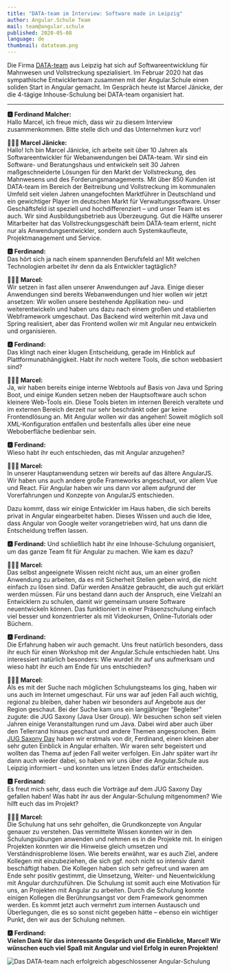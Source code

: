 ```yaml
---
title: "DATA-team im Interview: Software made in Leipzig"
author: Angular.Schule Team
mail: team@angular.schule
published: 2020-05-08
language: de
thumbnail: datateam.png
---
```


Die Firma [DATA-team](https://www.data-team.de) aus Leipzig hat sich auf Softwareentwicklung für Mahnwesen und Vollstreckung spezialisiert. Im Februar 2020 hat das sympathische Entwicklerteam zusammen mit der Angular.Schule einen soliden Start in Angular gemacht. Im Gespräch heute ist Marcel Jänicke, der die 4-tägige Inhouse-Schulung bei DATA-team organisiert hat.

---

**🅰️ Ferdinand Malcher:**<br>Hallo Marcel, ich freue mich, dass wir zu diesem Interview zusammenkommen. Bitte stelle dich und das Unternehmen kurz vor!

**👨🏻‍💼 Marcel Jänicke:**<br>Hallo! Ich bin Marcel Jänicke, ich arbeite seit über 10 Jahren als Softwareentwickler für Webanwendungen bei DATA-team. Wir sind ein Software- und Beratungshaus und entwickeln seit 30 Jahren maßgeschneiderte Lösungen für den Markt der Vollstreckung, des Mahnwesens und des Forderungsmanagements. Mit über 850 Kunden ist DATA-team im Bereich der Beitreibung und Vollstreckung im kommunalen Umfeld seit vielen Jahren unangefochten Marktführer in Deutschland und ein gewichtiger Player im deutschen Markt für Verwaltungssoftware. Unser Geschäftsfeld ist speziell und hochdifferenziert – und unser Team ist es auch. Wir sind Ausbildungsbetrieb aus Überzeugung. Gut die Hälfte unserer Mitarbeiter hat das Vollstreckungsgeschäft beim DATA-team erlernt, nicht nur als Anwendungsentwickler, sondern auch Systemkaufleute, Projektmanagement und Service.

**🅰️ Ferdinand:**<br>Das hört sich ja nach einem spannenden Berufsfeld an! Mit welchen Technologien arbeitet ihr denn da als Entwickler tagtäglich?

**👨🏻‍💼 Marcel:**<br>Wir setzen in fast allen unserer Anwendungen auf Java. Einige dieser Anwendungen sind bereits Webanwendungen und hier wollen wir jetzt ansetzen: Wir wollen unsere bestehende Applikation neu- und weiterentwickeln und haben uns dazu nach einem großen und etablierten Webframework umgeschaut. Das Backend wird weiterhin mit Java und Spring realisiert, aber das Frontend wollen wir mit Angular neu entwickeln und organisieren.

**🅰️ Ferdinand:**<br>Das klingt nach einer klugen Entscheidung, gerade im Hinblick auf Plattformunabhängigkeit.
Habt ihr noch weitere Tools, die schon webbasiert sind?

**👨🏻‍💼 Marcel:**<br>Ja, wir haben bereits einige interne Webtools auf Basis von Java und Spring Boot, und einige Kunden setzen neben der Hauptsoftware auch schon kleinere Web-Tools ein. Diese Tools bieten im internen Bereich veraltete und im externen Bereich derzeit nur sehr beschränkt oder gar keine Frontendlösung an. Mit Angular wollen wir das angehen! Soweit möglich soll XML-Konfiguration entfallen und bestenfalls alles über eine neue Weboberfläche bedienbar sein.

**🅰️ Ferdinand:**<br>Wieso habt ihr euch entschieden, das mit Angular anzugehen?

**👨🏻‍💼 Marcel:**<br>In unserer Hauptanwendung setzen wir bereits auf das ältere AngularJS. Wir haben uns auch andere große Frameworks angeschaut, vor allem Vue und React. Für Angular haben wir uns dann vor allem aufgrund der Vorerfahrungen und Konzepte von AngularJS entschieden.

Dazu kommt, dass wir einige Entwickler im Haus haben, die sich bereits privat in Angular eingearbeitet haben. Dieses Wissen und auch die Idee, dass Angular von Google weiter vorangetrieben wird, hat uns dann die Entscheidung treffen lassen.

**🅰️ Ferdinand:** Und schließlich habt ihr eine Inhouse-Schulung organisiert, um das ganze Team fit für Angular zu machen. Wie kam es dazu?

**👨🏻‍💼 Marcel:**<br>Das selbst angeeignete Wissen reicht nicht aus, um an einer großen Anwendung zu arbeiten, da es mit Sicherheit Stellen geben wird, die nicht einfach zu lösen sind. Dafür werden Ansätze gebraucht, die auch gut erklärt werden müssen. Für uns bestand dann auch der Anspruch, eine Vielzahl an Entwicklern zu schulen, damit wir gemeinsam unsere Software neuentwickeln können. Das funktioniert in einer Präsenzschulung einfach viel besser und konzentrierter als mit Videokursen, Online-Tutorials oder Büchern.

**🅰️ Ferdinand:**<br>Die Erfahrung haben wir auch gemacht. Uns freut natürlich besonders, dass ihr euch für einen Workshop mit der Angular.Schule entschieden habt. Uns interessiert natürlich besonders: Wie wurdet ihr auf uns aufmerksam und wieso habt ihr euch am Ende für uns entschieden?

**👨🏻‍💼 Marcel:**<br>Als es mit der Suche nach möglichen Schulungsteams los ging, haben wir uns auch im Internet umgeschaut. Für uns war auf jeden Fall auch wichtig, regional zu bleiben, daher haben wir besonders auf Angebote aus der Region geschaut. Bei der Suche kam uns ein langjähriger "Begleiter" zugute: die JUG Saxony (Java User Group). Wir besuchen schon seit vielen Jahren einige Veranstaltungen rund um Java. Dabei wird aber auch über den Tellerrand hinaus geschaut und andere Themen angesprochen. Beim [JUG Saxony Day](https://jug-saxony-day.org) haben wir erstmals von dir, Ferdinand, einen kleinen aber sehr guten Einblick in Angular erhalten. Wir waren sehr begeistert und wollten das Thema auf jeden Fall weiter verfolgen. Ein Jahr später wart ihr dann auch wieder dabei, so haben wir uns über die Angular.Schule aus Leipzig informiert – und konnten uns letzen Endes dafür entscheiden.

**🅰️ Ferdinand:**<br>Es freut mich sehr, dass euch die Vorträge auf dem JUG Saxony Day gefallen haben! Was habt ihr aus der Angular-Schulung mitgenommen? Wie hilft euch das im Projekt?

**👨🏻‍💼 Marcel:**<br>Die Schulung hat uns sehr geholfen, die Grundkonzepte von Angular genauer zu verstehen. Das vermittelte Wissen konnten wir in den Schulungsübungen anwenden und nehmen es in die Projekte mit. In einigen Projekten konnten wir die Hinweise gleich umsetzen und Verständnisprobleme lösen. Wie bereits erwähnt, war es auch Ziel, andere Kollegen mit einzubeziehen, die sich ggf. noch nicht so intensiv damit beschäftigt haben. Die Kollegen haben sich sehr gefreut und waren am Ende sehr positiv gestimmt, die Umsetzung, Weiter- und Neuentwicklung mit Angular durchzuführen.
Die Schulung ist somit auch eine Motivation für uns, an Projekten mit Angular zu arbeiten. Durch die Schulung konnte einigen Kollegen die Berührungsangst vor dem Framework genommen werden. Es kommt jetzt auch vermehrt zum internen Austausch und Überlegungen, die es so sonst nicht gegeben hätte – ebenso ein wichtiger Punkt, den wir aus der Schulung nehmen.

**🅰️ Ferdinand:**<br>**Vielen Dank für das interessante Gespräch und die Einblicke, Marcel! Wir wünschen euch viel Spaß mit Angular und viel Erfolg in euren Projekten!**

![Das DATA-team nach erfolgreich abgeschlossener Angular-Schulung](teamfoto.jpg)